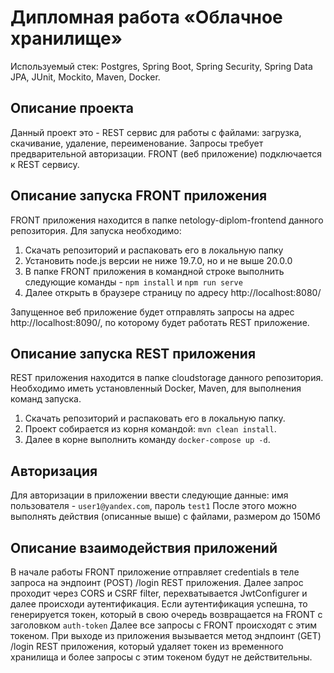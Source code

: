 # Дипломная работа «Облачное хранилище»
Используемый стек: Postgres, Spring Boot, Spring Security, Spring Data JPA, JUnit, Mockito, Maven, Docker.
## Описание проекта
Данный проект это - REST сервис для работы с файлами: загрузка, скачивание, удаление, переименование. 
Запросы требует предварительной авторизации.
FRONT (веб приложение) подключается к REST сервису.
## Описание запуска FRONT приложения
FRONT приложения находится в папке netology-diplom-frontend данного репозитория.
Для запуска необходимо:
1. Скачать репозиторий и распаковать его в локальную папку
2. Установить node.js версии не ниже 19.7.0, но и не выше 20.0.0
3. В папке FRONT приложения в командной строке выполнить следующие команды -  `npm install` и `npm run serve`
4. Далее открыть в браузере страницу по адресу http://localhost:8080/

Запущенное веб приложение будет отправлять запросы на адрес http://localhost:8090/, по которому будет работать REST приложение.

## Описание запуска REST приложения
REST приложения находится в папке cloudstorage данного репозитория.
Необходимо иметь установленный Docker, Maven, для выполнения команд запуска. 
1. Скачать репозиторий и распаковать его в локальную папку.
2. Проект собирается из корня командой: `mvn clean install`.
3. Далее в корне выполнить команду `docker-compose up -d`.

## Авторизация
Для авторизации в приложении ввести следующие данные: имя пользователя - `user1@yandex.com`, пароль `test1`
После этого можно выполнять действия (описанные выше) с файлами, размером до 150Мб

## Описание взаимодействия приложений
В начале работы FRONT приложение отправляет credentials в теле запроса на эндпоинт (POST) /login REST приложения.
Далее запрос проходит через CORS и CSRF filter, перехватывается JwtConfigurer и далее происходи аутентификация.
Если аутентификация успешна, то генерируется токен, который в свою очередь возвращается на FRONT с заголовком `auth-token`
Далее все запросы с FRONT происходят с этим токеном.
При выходе из приложения вызывается метод эндпоинт (GET) /login REST приложения, который удаляет токен из временного хранилища и более запросы с этим токеном будут не действительны.

